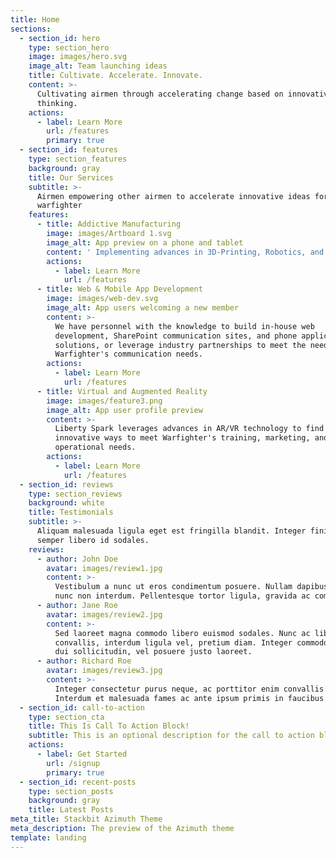 ```yaml
---
title: Home
sections:
  - section_id: hero
    type: section_hero
    image: images/hero.svg
    image_alt: Team launching ideas
    title: Cultivate. Accelerate. Innovate.
    content: >-
      Cultivating airmen through accelerating change based on innovative
      thinking.
    actions:
      - label: Learn More
        url: /features
        primary: true
  - section_id: features
    type: section_features
    background: gray
    title: Our Services
    subtitle: >-
      Airmen empowering other airmen to accelerate innovative ideas for todays
      warfighter
    features:
      - title: Addictive Manufacturing
        image: images/Artboard 1.svg
        image_alt: App preview on a phone and tablet
        content: ' Implementing advances in 3D-Printing, Robotics, and Data Analysis; Liberty Spark positions the Air Force at the cutting edge of technology solving day-to-day pain points in everyday work by enhancing capability.'
        actions:
          - label: Learn More
            url: /features
      - title: Web & Mobile App Development
        image: images/web-dev.svg
        image_alt: App users welcoming a new member
        content: >-
          We have personnel with the knowledge to build in-house web
          development, SharePoint communication sites, and phone application
          solutions, or leverage industry partnerships to meet the needs of our
          Warfighter's communication needs.
        actions:
          - label: Learn More
            url: /features
      - title: Virtual and Augmented Reality
        image: images/feature3.png
        image_alt: App user profile preview
        content: >-
          Liberty Spark leverages advances in AR/VR technology to find
          innovative ways to meet Warfighter's training, marketing, and
          operational needs.
        actions:
          - label: Learn More
            url: /features
  - section_id: reviews
    type: section_reviews
    background: white
    title: Testimonials
    subtitle: >-
      Aliquam malesuada ligula eget est fringilla blandit. Integer finibus
      semper libero id sodales. 
    reviews:
      - author: John Doe
        avatar: images/review1.jpg
        content: >-
          Vestibulum a nunc ut eros condimentum posuere. Nullam dapibus quis
          nunc non interdum. Pellentesque tortor ligula, gravida ac commodo eu.
      - author: Jane Roe
        avatar: images/review2.jpg
        content: >-
          Sed laoreet magna commodo libero euismod sodales. Nunc ac libero
          convallis, interdum ligula vel, pretium diam. Integer commodo sem at
          dui sollicitudin, vel posuere justo laoreet.
      - author: Richard Roe
        avatar: images/review3.jpg
        content: >-
          Integer consectetur purus neque, ac porttitor enim convallis vitae.
          Interdum et malesuada fames ac ante ipsum primis in faucibus.
  - section_id: call-to-action
    type: section_cta
    title: This Is Call To Action Block!
    subtitle: This is an optional description for the call to action block.
    actions:
      - label: Get Started
        url: /signup
        primary: true
  - section_id: recent-posts
    type: section_posts
    background: gray
    title: Latest Posts
meta_title: Stackbit Azimuth Theme
meta_description: The preview of the Azimuth theme
template: landing
---
```


